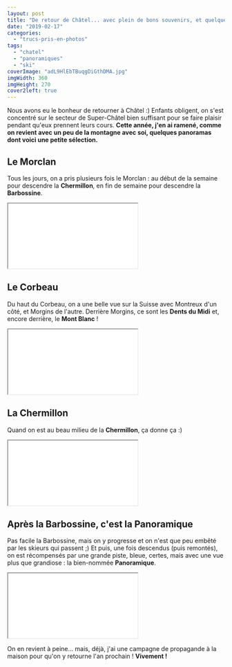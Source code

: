 ```yaml
---
layout: post
title: "De retour de Châtel... avec plein de bons souvenirs, et quelques panoramas"
date: "2019-02-17"
categories: 
  - "trucs-pris-en-photos"
tags: 
  - "chatel"
  - "panoramiques"
  - "ski"
coverImage: "adL9HlEbTBuqgDiGthDMA.jpg"
imgWidth: 360
imgHeight: 270
cover2left: true
---
```


Nous avons eu le bonheur de retourner à Châtel :) Enfants obligent, on s'est concentré sur le secteur de Super-Châtel bien suffisant pour se faire plaisir pendant qu'eux prennent leurs cours. **Cette année, j'en ai ramené, comme on revient avec un peu de la montagne avec soi, quelques panoramas dont voici une petite sélection.**

## Le Morclan

Tous les jours, on a pris plusieurs fois le Morclan : au début de la semaine pour descendre la **Chermillon**, en fin de semaine pour descendre la **Barbossine**.

<div class="vrview"><iframe allowfullscreen src="/pannellum/pannellum.htm#panorama=/images/2019/02/571662305.961754.jpg&amp;autoLoad=true"></iframe></div>

## Le Corbeau

Du haut du Corbeau, on a une belle vue sur la Suisse avec Montreux d'un côté, et Morgins de l'autre. Derrière Morgins, ce sont les **Dents du Midi** et, encore derrière, le **Mont Blanc** !

<div class="vrview"><iframe allowfullscreen src="/pannellum/pannellum.htm#panorama=/images/2019/02/571662271.596941.jpg&amp;autoLoad=true"></iframe></div>

## La Chermillon

Quand on est au beau milieu de la **Chermillon**, ça donne ça :)

<div class="vrview"><iframe allowfullscreen src="/pannellum/pannellum.htm#panorama=/images/2019/02/571662257.797351.jpg&amp;autoLoad=true"></iframe></div>

## Après la Barbossine, c'est la Panoramique

Pas facile la Barbossine, mais on y progresse et on n'est que peu embêté par les skieurs qui passent ;) Et puis, une fois descendus (puis remontés), on est récompensés par une grande piste, bleue, certes, mais avec une vue plus que grandiose : la bien-nommée **Panoramique**.

<div class="vrview"><iframe allowfullscreen src="/pannellum/pannellum.htm#panorama=/images/2019/02/572114808.907477.jpg&amp;autoLoad=true"></iframe></div>

On en revient à peine... mais, déjà, j'ai une campagne de propagande à la maison pour qu'on y retourne l'an prochain ! **Vivement !**

<script src="/pannellum/pannellum.js"></script>
<link rel="stylesheet" href="/pannellum/pannellum.css">